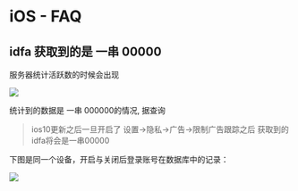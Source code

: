 # iOS - FAQ

## idfa 获取到的是 一串 00000

服务器统计活跃数的时候会出现

![](https://file.wulicode.com/yuque/202208/24/23/0806tfThS4QO.png?x-oss-process=image/resize,h_78)

统计到的数据是 一串 000000的情况, 据查询
> ios10更新之后一旦开启了 设置->隐私->广告->限制广告跟踪之后 获取到的idfa将会是一串00000

下图是同一个设备，开启与关闭后登录账号在数据库中的记录：

![](https://file.wulicode.com/yuque/202208/24/23/0807Hpdlr7q8.png?x-oss-process=image/resize,h_83)

